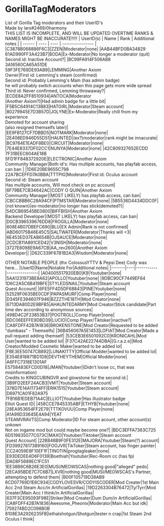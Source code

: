 # GorillaTagModerators
List of Gorilla Tag moderators and their UserID's<br />
Made by lars#2469/0harmony<br />
THIS LIST IS INCOMPLETE, AND WILL BE UPDATED OVERTIME
RANKS & NAMES MIGHT BE INACCURATE!!!!!
| UserID(s) | Name | Rank | Additional notes |
| ------ | ---- | ---- | ---------------- |
|C3878B068886F6C3|ZZEN|Moderator|none|
|AAB44BFD0BA34829<br >61AD990FF3A423B7|BODA|Ex-Moderator|No longer a moderator (quit)<br >Second id: Inactive Account?|
|BC99FA914F506AB8<br >3A16560CA65A51DE<br >59F3FE769DE93AB9|LEMMING|Another Axiom<br >Owner|First id: Lemming's steam (confirmed)<br>Second id: Probably Lemming's Main (has admin badge)<br >he will probably switch accounts when this page gets more wide spread<br >Third id: Never confirmed, Lemming throwaway?|
|ECDE8A2FF8510934|ANTOCA|Moderator<br >(Another Axiom?)|Had admin badge for a little bit|
|F5B5C64914C13B83|HATGIRL|Moderator|Steam account|
|80279945E7D3B57D|JOLYNE|Ex-Moderator|Really chill from my experience<br >Demoted for account sharing<br >(also resigned themselfs later)|
|EE9FB127CF7DBBD5|NOTMARK|Moderator|none|
|2E408ED946D55D51|HAUNTED|(ex?)moderator|rank might be innacurate|
|BC9764E1EADF8BE0|CIRCUIT|Moderator|none|
|7E44E8337DF02CC1|NUNYA|Moderator|none|
|42C809327652ECDD<br >7F31BEEC604AE18B<br >5FD1FF848372920E|ELECTRONIC|Another Axiom<br >Community Manager|Both id's: Has multiple accounts, has playfab access, can ban |
|1D6E20BE9655C798<br >22A7BCEFFD7A0BBA|TTTPIG|Moderator|First id: Oculus account<br >Second id: Steam account<br >Has multiple accounts, Will mod check on pc account|
|6F79BE7CB34642AC|CODY O QUIN|Another Axiom<br >Community Manager|(MOST LIKELY) has playfab access, can ban|
|CBCCBBB6C28A94CF|PTMSTAR|Moderator|none|
|5B5536D4434DDC0F|{not known}|ex-moderator|no longer has stick(demoted?)|
|54DCB69545BE0800|BIFFBISH|Another Axiom<br >Backend Developer|(MOST LIKELY) has playfab access, can ban|
|D0CB396539676DD8|FROGILLA|Moderator|none|
|608E4B07DBEFC690|BLU|EX Admin|Rank is not confirmed|
|ABD60175B46E45C5|SALTWATER|Moderator|Thanks will <3|
|6E453ED37EAB654B|OJSAUCE|Moderator|none|
|2CDCB11A891CED42|V3NISH|Moderator|none|
|3727E8098E9A67CB|AA_rev2600|Another Axiom<br >Developer||
|D62C339F67B1B2A3|Wisdom|Moderator|none|

OTHER NOTABLE PEOPLE (thx ColossusYTTV & Pepsi Dee) Cody was here...
|UserID|Name|Notable For|Additional notes|
|-------|----|-----------|----------------|
|A04005517920EB0|K9|Youtuber|none|
|5AA1231973BE8A62|APOLLO|Youtuber|none|
|9DBC90CF7449EF64<br>1D6C2A5C6B419BFE|STYLEDSNAIL|Youtuber|Steam account<br>Quest Account|
|6FE5FF4D5DF68843|PINE|Youtuber|none|
|52529F0635BE0CDF|PAPASMURF|Comp Player|none|
|D345FE394607F946|BZZZTHE18TH|Mod Creator|none|
|6713DA80D2E9BFB5|AHAUNTEDARMY|Mod Creator/Stick candidate|Part time dev according to anonymous sources|
|498D4C2F23853B37|POGTROLL|Comp Player|none|
|6DC06EEFFE9DBD39|LUCIO|Comp Player/Tiktoker|inactive?|
|CA8FDFF42B7A1836|BROKENSTONE|Mod Creator|Requested to be added<br> "dumbass" - Themselfs|
|36B456067A5E1453|LOFIAT|Mod Creator|Made a pull request adding themself|
|53CEB3E6501092C0|KRONICAHL|Mod User|wanted to be added lol|
|F37C42AE22744DBA|[G.r.a.z.e]|Mod Creator/Modded Cosmetic Maker|wanted to be added lol|
|FBE3EE50747CB892|LUNAKITTY|Official Modder|wanted to be added lol|
|E354E818871BD1D8|DEVTHEYTHEM|Official Modder|none|
|A6FFC7318E1301AF<br >E5758483EFCD0D18|JMAN|Youtuber|(Didn't loose cc, that was misinformation)<br >Credits to KINGCUBINGVR and glowstone for the second id.|
|3B9FD2EEF24ACB3|VMT|Youtuber|Steam account|
|378D7E14A11734FF|ERIK1515|Youtuber|Steam account|
|D6971CA01F82A975<br>7FB16B1EDEB71A4C|ELLIOT|Youtuber|Has illustrator badge<br>Elliot Quest ID|
|458CCE7845335ABF|ETHYB|Youtuber|none|
|28EA953654FF2E79|TTTKOVUU|Comp Player|none|
|A1A99D33645E4A94|YEAT<br >STEAMVRAVTS|Comp Moderator|ID For steam acount, other account(s) unkown<br >Not on ingame mod but could maybe become one?|
|BDC3EFFA7363C725<br>6D519835077C073C|MAXO|Youtuber/Tiktoker|Steam account<br>Quest Account|
|22B846B9F0FE312E|MAJORA|Youtuber|Steam(?) account|
|FD39927817389160|FOOJVR|TikToker|Steam account, has finger painter|
|CC24059E8F10EF1F|TINOTIN|progtagleaker|none|
|E93DEDEE4D6F0139|Boethiah|Youtuber|Rec-Room cc (has fp)
|DAD8F5689EC1FC51<br >1EE38B9C6B26E3E0|MUSI/MEOWSCAS|nothing good|"alleged" pedo|
|2ECA95BDE7C7C6B7|LXVR|nothing good|MUSI/MEOWSCAS's Partner, attempting to defend them|
|B00F105719D38AB9<br>6CD07769D1E6C934|CODYLOVESVR/CODYISCODER|Mod Creater|1st Main Acc 2nd Steam Acc/in ArtificialGorillas|
|19D2263304B76472|Ty/Tyrr|Mod Creater|Main Acc I think/in ArtificialGorillas|
|637F3CE95093F98E|Striker|Mod Creater|Dum Dum/in ArtificialGorillas|
|CA8FDFF42B7A1836|Awesome_Pheonix|Moderator|Main Acc but idk|
|759274BD2C098B0B<br>8108E3A2926235FB|lethalshotgun/Shotgun|tester n crap|1st Steam 2nd Oculus I think|
